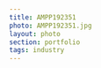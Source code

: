 ```yaml
--- 
title: AMPP192351 
photo: AMPP192351.jpg 
layout: photo 
section: portfolio 
tags: industry 
---  
```

  
